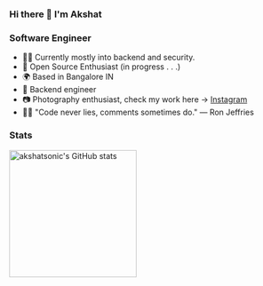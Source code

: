 ### Hi there 👋 I'm Akshat

### Software Engineer

* 👨‍💻  Currently mostly into backend and security.
* 🤝  Open Source Enthusiast (in progress . . .)
* 🌍  Based in Bangalore IN
* 💼  Backend engineer
* 📷  Photography enthusiast, check my work here -> [Instagram](https://www.instagram.com/akshatsonic/)
* 🧑‍🏫  "Code never lies, comments sometimes do." — Ron Jeffries


### Stats

<div style="display: flex;"> 
  <img src="https://github-readme-stats.vercel.app/api?username=akshatsonic&show_icons=true&hide=&count_private=true&title_color=0891b2&text_color=e4e4e7&icon_color=0891b2&bg_color=3f3f46&hide_border=true&show_icons=true" alt="akshatsonic's GitHub stats" height="229" />
</div>

